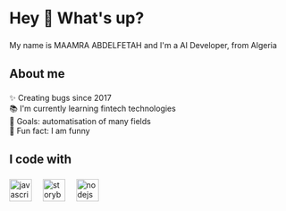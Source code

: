 <h1 align="left">Hey 👋 What's up?</h1>

###

<p align="left">My name is MAAMRA ABDELFETAH and I'm a AI Developer, from Algeria</p>

###

<h2 align="left">About me</h2>

###

<p align="left">✨ Creating bugs since 2017<br>📚 I'm currently learning fintech technologies<br>🎯 Goals: automatisation of many fields<br>🎲 Fun fact: I am funny</p>

###

<h2 align="left">I code with</h2>

###

<div align="left">
  <img src="https://cdn.jsdelivr.net/gh/devicons/devicon/icons/javascript/javascript-original.svg" height="40" alt="javascript logo"  />
  <img width="12" />
  <img src="https://cdn.jsdelivr.net/gh/devicons/devicon/icons/storybook/storybook-original.svg" height="40" alt="storybook logo"  />
  <img width="12" />
  <img src="https://cdn.jsdelivr.net/gh/devicons/devicon/icons/nodejs/nodejs-original.svg" height="40" alt="nodejs logo"  />
 
</div>

###
